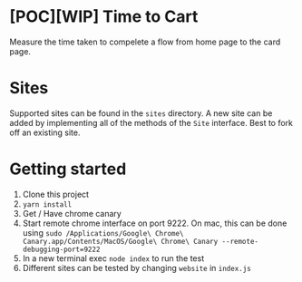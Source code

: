 # [POC][WIP] Time to Cart
Measure the time taken to compelete a flow from home page to the card page. 

# Sites
Supported sites can be found in the `sites` directory. 
A new site can be added by implementing all of the methods of the `Site` interface. 
Best to fork off an existing site.

# Getting started
1. Clone this project
2. `yarn install`
3. Get / Have chrome canary
4. Start remote chrome interface on port 9222.
   On mac, this can be done using
   `
   sudo /Applications/Google\ Chrome\ Canary.app/Contents/MacOS/Google\ Chrome\ Canary --remote-debugging-port=9222 
   `
5. In a new terminal exec `node index` to run the test
6. Different sites can be tested by changing `website` in `index.js`
